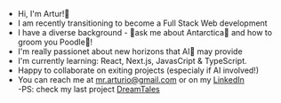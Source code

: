 - Hi, I'm Artur!👋
- I am recently transitioning to become a Full Stack Web development
- I have a diverse background - 💬ask me about Antarctica🥶 and how to groom you Poodle🐩!
- I'm really passionet about new horizons that AI🤖 may provide
- I'm currently learning: React, Next.js, JavasCript & TypeScript.
- Happy to collaborate on exiting projects (especialy if AI involved!)
- You can reach me at [mr.arturio@gmail.com](mr.arturio@gmail.com) or on my [LinkedIn](https://www.linkedin.com/in/artur-tereshchenko-968934199/) <br>
  -PS: check my last project [DreamTales](https://github.com/mr-Arturio/DreamTales)

<!--
**mr-Arturio/mr-Arturio** is a ✨ _special_ ✨ repository because its `README.md` (this file) appears on your GitHub profile.

Here are some ideas to get you started:

- 🔭 I’m currently working on ...
- 🌱 I’m currently learning ...
- 👯 I’m looking to collaborate on ...
- 🤔 I’m looking for help with ...
- 💬 Ask me about ...
- 📫 How to reach me: ...
- 😄 Pronouns: ...
- ⚡ Fun fact: ...
-->

